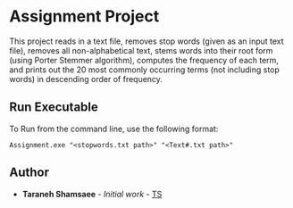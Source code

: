# Assignment Project

This project reads in a text file, removes stop words (given as an input text file), removes all non-alphabetical text, stems words into their root form (using Porter Stemmer algorithm), computes the frequency of each term, and prints out the 20 most commonly occurring terms (not including stop words) in descending order of frequency. 

## Run Executable

To Run from the command line, use the following format:

```
Assignment.exe "<stopwords.txt path>" "<Text#.txt path>"
```

## Author

* **Taraneh Shamsaee** - *Initial work* - [TS](https://github.com/Taraneh891)

